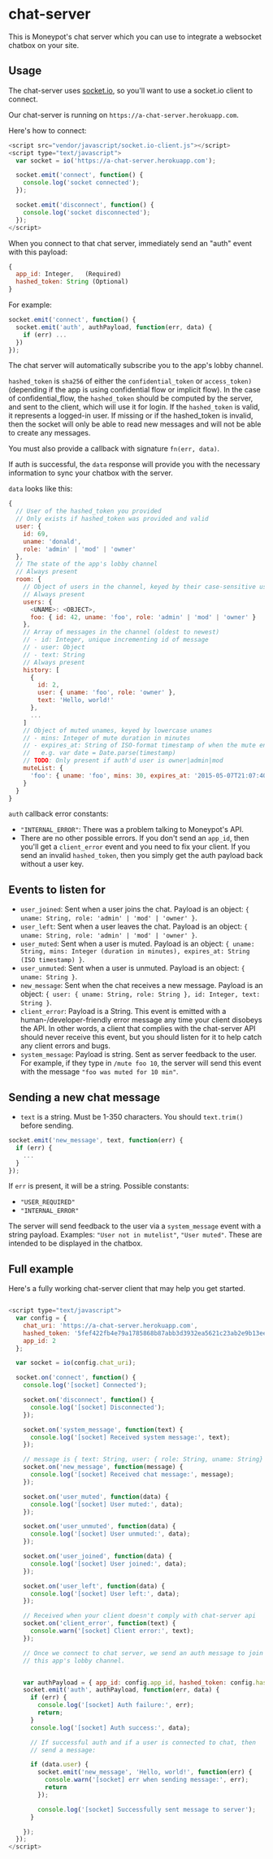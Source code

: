 # chat-server

This is Moneypot's chat server which you can use to integrate a websocket chatbox on your site.

## Usage

The chat-server uses [socket.io](http://socket.io/), so you'll want to use a socket.io client to connect.

Our chat-server is running on `https://a-chat-server.herokuapp.com`.

Here's how to connect:

``` javascript
<script src="vendor/javascript/socket.io-client.js"></script>
<script type="text/javascript">
  var socket = io('https://a-chat-server.herokuapp.com');

  socket.emit('connect', function() {
    console.log('socket connected');
  });

  socket.emit('disconnect', function() {
    console.log('socket disconnected');
  });
</script>
```

When you connect to that chat server, immediately send an "auth" event with this payload:

``` javascript
{
  app_id: Integer,   (Required)
  hashed_token: String (Optional)
}
```



For example:

``` javascript
socket.emit('connect', function() {
  socket.emit('auth', authPayload, function(err, data) {
    if (err) ...
  })
});
```

The chat server will automatically subscribe you to the app's lobby channel.

`hashed_token` is `sha256` of either the `confidential_token` or `access_token)` (depending if the app is using confidential flow or implicit flow). In the case of confidential_flow, the `hashed_token` should be computed by the server, and sent to the client, which will use it for login. If the `hashed_token` is valid, it represents a logged-in user. If missing or if the hashed_token is invalid, then the socket will only be able to read new messages and will not be able to create any messages.

You must also provide a callback with signature `fn(err, data)`.

If auth is successful, the `data` response will provide you with the necessary information to sync your chatbox with the server.

`data` looks like this:

``` javascript
{
  // User of the hashed_token you provided
  // Only exists if hashed_token was provided and valid
  user: {
    id: 69,
    uname: 'donald',
    role: 'admin' | 'mod' | 'owner'
  },
  // The state of the app's lobby channel
  // Always present
  room: {
    // Object of users in the channel, keyed by their case-sensitive usernames
    // Always present
    users: {
      <UNAME>: <OBJECT>,
      foo: { id: 42, uname: 'foo', role: 'admin' | 'mod' | 'owner' }
    },
    // Array of messages in the channel (oldest to newest)
    // - id: Integer, unique incrementing id of message
    // - user: Object
    // - text: String
    // Always present
    history: [
      {
        id: 2,
        user: { uname: 'foo', role: 'owner' },
        text: 'Hello, world!'
      },
      ...
    ]
    // Object of muted unames, keyed by lowercase unames
    // - mins: Integer of mute duration in minutes
    // - expires_at: String of ISO-format timestamp of when the mute ends
    //   e.g. var date = Date.parse(timestamp)
    // TODO: Only present if auth'd user is owner|admin|mod
    muteList: {
      'foo': { uname: 'foo', mins: 30, expires_at: '2015-05-07T21:07:40.322Z' }
    }
  }
}
```

`auth` callback error constants:

- `"INTERNAL_ERROR"`: There was a problem talking to Moneypot's API.
- There are no other possible errors. If you don't send an `app_id`, then you'll get a `client_error` event and you need to fix your client. If you send an invalid `hashed_token`, then you simply get the auth payload back without a user key.


## Events to listen for

- `user_joined`: Sent when a user joins the chat. Payload is an object: `{ uname: String, role: 'admin' | 'mod' | 'owner' }`.
- `user_left`: Sent when a user leaves the chat. Payload is an object: `{ uname: String, role: 'admin' | 'mod' | 'owner' }`.
- `user_muted`: Sent when a user is muted. Payload is an object: `{ uname: String, mins: Integer (duration in minutes), expires_at: String (ISO timestamp) }`.
- `user_unmuted`: Sent when a user is unmuted. Payload is an object: `{ uname: String }`.
- `new_message`: Sent when the chat receives a new message. Payload is an object: `{ user: { uname: String, role: String }, id: Integer, text: String }`.
- `client_error`: Payload is a String. This event is emitted with a human-/developer-friendly error message any time your client disobeys the API. In other words, a client that complies with the chat-server API should never receive this event, but you should listen for it to help catch any client errors and bugs.
- `system_message`: Payload is string. Sent as server feedback to the user. For example, if they type in `/mute foo 10`, the server will send this event with the message `"foo was muted for 10 min"`.

## Sending a new chat message

- `text` is a string. Must be 1-350 characters. You should `text.trim()` before sending.

``` javascript
socket.emit('new_message', text, function(err) {
  if (err) {
    ...
  }
});
```

If `err` is present, it will be a string. Possible constants:

- `"USER_REQUIRED"`
- `"INTERNAL_ERROR"`

The server will send feedback to the user via a `system_message` event with a string payload. Examples: `"User not in mutelist"`, `"User muted"`. These are intended to be displayed in the chatbox.

## Full example

Here's a fully working chat-server client that may help you get started.

``` javascript

<script type="text/javascript">
  var config = {
    chat_uri: 'https://a-chat-server.herokuapp.com',
    hashed_token: '5fef422fb4e79a1785868b87abb3d3932ea5621c23ab2e9b13ee2167f12542cb', // See section above about hashed tokens
    app_id: 2
  };

  var socket = io(config.chat_uri);

  socket.on('connect', function() {
    console.log('[socket] Connected');

    socket.on('disconnect', function() {
      console.log('[socket] Disconnected');
    });

    socket.on('system_message', function(text) {
      console.log('[socket] Received system message:', text);
    });

    // message is { text: String, user: { role: String, uname: String} }
    socket.on('new_message', function(message) {
      console.log('[socket] Received chat message:', message);
    });

    socket.on('user_muted', function(data) {
      console.log('[socket] User muted:', data);
    });

    socket.on('user_unmuted', function(data) {
      console.log('[socket] User unmuted:', data);
    });

    socket.on('user_joined', function(data) {
      console.log('[socket] User joined:', data);
    });

    socket.on('user_left', function(data) {
      console.log('[socket] User left:', data);
    });

    // Received when your client doesn't comply with chat-server api
    socket.on('client_error', function(text) {
      console.warn('[socket] Client error:', text);
    });

    // Once we connect to chat server, we send an auth message to join
    // this app's lobby channel.


    var authPayload = { app_id: config.app_id, hashed_token: config.hashed_token};
    socket.emit('auth', authPayload, function(err, data) {
      if (err) {
        console.log('[socket] Auth failure:', err);
        return;
      }
      console.log('[socket] Auth success:', data);

      // If successful auth and if a user is connected to chat, then
      // send a message:

      if (data.user) {
        socket.emit('new_message', 'Hello, world!', function(err) {
          console.warn('[socket] err when sending message:', err);
          return
        });

        console.log('[socket] Successfully sent message to server');
      }

    });
  });
</script>

```
